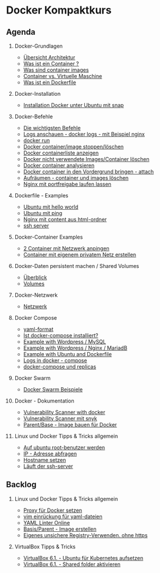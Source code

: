 # Docker Kompaktkurs 

## Agenda 

  1. Docker-Grundlagen 
     * [Übersicht Architektur](architektur.md)
     * [Was ist ein Container ?](container.md)
     * [Was sind container images](container-images.md) 
     * [Container vs. Virtuelle Maschine](container-vs-vm.md)
     * [Was ist ein Dockerfile](dockerfile.md) 
  
  1. Docker-Installation
     * [Installation Docker unter Ubuntu mit snap](install-ubuntu-snap.md)
  
  1. Docker-Befehle 
     * [Die wichtigsten Befehle](docker-befehle.md)
     * [Logs anschauen - docker logs - mit Beispiel nginx](docker-logs-nginx.md)
     * [docker run](docker-run.md)
     * [Docker container/image stoppen/löschen](container-image-delete.md)
     * [Docker containerliste anzeigen](container-liste.md)
     * [Docker nicht verwendete Images/Container löschen](delete-everything.md)
     * [Docker container analysieren](docker-inspect.md)
     * [Docker container in den Vordergrund bringen - attach](/docker/docker-attach.md) 
     * [Aufräumen - container und images löschen](prune-container-images.md)
     * [Nginx mit portfreigabe laufen lassen](docker-example-nginx.md)    
  
  1. Dockerfile - Examples 
     * [Ubuntu mit hello world](ubuntu-hello-world.md)
     * [Ubuntu mit ping](ubuntu-ping.md) 
     * [Nginx mit content aus html-ordner](nginx-html-content.md)
     * [ssh server](ubuntu-ssh-server.md)
  
  1. Docker-Container Examples 
     * [2 Container mit Netzwerk anpingen](2-containers-with-network-ping.md)
     * [Container mit eigenem privatem Netz erstellen](container-with-own-bridge.md)  
  
  1. Docker-Daten persistent machen / Shared Volumes 
     * [Überblick](storage-overview.md) 
     * [Volumes](storage-volumes.md) 
  
  1. Docker-Netzwerk 
     * [Netzwerk](network.md)
  
  1. Docker Compose
     * [yaml-format](yaml-format.md)
     * [Ist docker-compose installiert?](docker-compose-installed.md) 
     * [Example with Wordpress / MySQL](example-wordpress-mysql.md)
     * [Example with Wordpress / Nginx / MariadB](example-wnm-docker-compose.md)
     * [Example with Ubuntu and Dockerfile](example-docker-compose-ubuntu-build.md)
     * [Logs in docker - compose](docker-compose-logs.md)
     * [docker-compose und replicas](docker-compose-replicas.md)
  
  1. Docker Swarm 
     * [Docker Swarm Beispiele](docker-swarm-examples.md)

  1. Docker - Dokumentation 
     * [Vulnerability Scanner with docker](https://docs.docker.com/engine/scan/#prerequisites)
     * [Vulnerability Scanner mit snyk](https://snyk.io/plans/)
     * [Parent/Base - Image bauen für Docker](https://docs.docker.com/develop/develop-images/baseimages/)
    
  1. Linux und Docker Tipps & Tricks allgemein 
     * [Auf ubuntu root-benutzer werden](sudo.md)
     * [IP - Adresse abfragen](ip-a.md)
     * [Hostname setzen](hostname.md)
     * [Läuft der ssh-server](ssh-running.md)
  
## Backlog 

  1. Linux und Docker Tipps & Tricks allgemein 
     * [Proxy für Docker setzen](proxy-docker.md)
     * [vim einrückung für yaml-dateien](/vim/vim-yaml.md)
     * [YAML Linter Online](http://www.yamllint.com/)
     * [Basis/Parent - Image erstellen](docker-base-image.md)
     * [Eigenes unsichere Registry-Verwenden. ohne https](insecure-registry.md)

  1. VirtualBox Tipps & Tricks 
     * [VirtualBox 6.1. - Ubuntu für Kubernetes aufsetzen ](training-kubernetes-docker/blob/main/virtualbox-ubuntu.md)
     * [VirtualBox 6.1. - Shared folder aktivieren](virtualbox-shared-folders.md)
